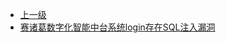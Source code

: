 * [上一级](docs/wy876_poc/)
* [赛诸葛数字化智能中台系统login存在SQL注入漏洞](docs/wy876_poc/%E8%B5%9B%E8%AF%B8%E8%91%9B/%E8%B5%9B%E8%AF%B8%E8%91%9B%E6%95%B0%E5%AD%97%E5%8C%96%E6%99%BA%E8%83%BD%E4%B8%AD%E5%8F%B0%E7%B3%BB%E7%BB%9Flogin%E5%AD%98%E5%9C%A8SQL%E6%B3%A8%E5%85%A5%E6%BC%8F%E6%B4%9E.md)
